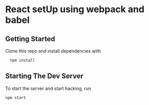 # React setUp using webpack and babel

## Getting Started

Clone this repo and install dependencies with

```bash
  npm install
```

## Starting The Dev Server

To start the server and start hacking, run

```bash
npm start
```